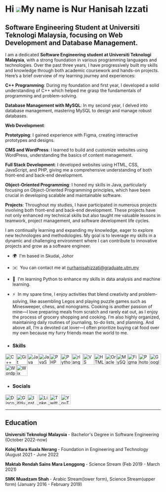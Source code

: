 Hi ![](https://user-images.githubusercontent.com/18350557/176309783-0785949b-9127-417c-8b55-ab5a4333674e.gif)My name is Nur Hanisah Izzati
==========================================================================================================================================

Software Engineering Student at Universiti Teknologi Malaysia, focusing on Web Development and Database Management.
-------------------------------------------------------------------------------------------------------------------

I am a dedicated <b>Software Engineering student at Universiti Teknologi Malaysia</b>, with a strong foundation in various programming languages and technologies. Over the past three years, I have progressively built my skills and knowledge through both academic coursework and hands-on projects. Here’s a brief overview of my learning journey and experiences: 

<b>C++ Programming</b>: During my foundation and first year, I developed a solid understanding of C++ which helped me grasp the fundamentals of programming and problem-solving. 

<b>Database Management with MySQL</b>: In my second year, I delved into database management, mastering MySQL to design and manage robust databases. 

<b>Web Development</b>: 
  <p><b>Prototyping</b>: I gained experience with Figma, creating interactive prototypes and designs.</p> 
  <p><b>CMS and WordPress</b>: I learned to build and customize websites using WordPress, understanding the basics of content management.</p> 
  <p><b>Full Stack Development</b>: I developed websites using HTML, CSS, JavaScript, and PHP, giving me a comprehensive understanding of both front-end and back-end development.</p> 
  
<b>Object-Oriented Programming</b>: I honed my skills in Java, particularly focusing on Object-Oriented Programming principles, which have been crucial in developing scalable and maintainable software. 

<b>Projects</b>: Throughout my studies, I have participated in numerous projects involving both front-end and back-end development. These projects have not only enhanced my technical skills but also taught me valuable lessons in teamwork, project management, and software development life cycles. 

I am continually learning and expanding my knowledge, eager to explore new technologies and methodologies. My goal is to leverage my skills in a dynamic and challenging environment where I can contribute to innovative projects and grow as a software engineer.

*   🌍  I'm based in Skudai, Johor
*   ✉️  You can contact me at [nurhanisahizzati@graduate.utm.my](mailto:nurhanisahizzati@graduate.utm.my)
*   🧠  I'm learning Python to enhance my skills in data analysis and machine learning.
*   ⚡  In my spare time, I enjoy activities that blend creativity and problem-solving, like assembling Legos and playing puzzle games such as Minesweeper, chess, and nonograms. Cooking is another passion of mine—I love preparing meals from scratch and rarely eat out, as I enjoy the process of grocery shopping and cooking. I’m also highly organized, maintaining daily routines of journaling, to-do lists, and planning. And above all, I’m a devoted cat lover—I often prioritize buying cat food over my own because my furry friends mean the world to me.
  
*  ### Skills
  
<p align="left">
<a href="https://docs.microsoft.com/en-us/cpp/?view=msvc-170" target="_blank" rel="noreferrer"><img src="https://raw.githubusercontent.com/danielcranney/readme-generator/main/public/icons/skills/cplusplus-colored.svg" width="36" height="36" alt="C++" /></a><a href="https://git-scm.com/" target="_blank" rel="noreferrer"><img src="https://raw.githubusercontent.com/danielcranney/readme-generator/main/public/icons/skills/git-colored.svg" width="36" height="36" alt="Git" /></a><a href="https://www.oracle.com/java/" target="_blank" rel="noreferrer"><img src="https://raw.githubusercontent.com/danielcranney/readme-generator/main/public/icons/skills/java-colored.svg" width="36" height="36" alt="Java" /></a><a href="https://developer.mozilla.org/en-US/docs/Web/JavaScript" target="_blank" rel="noreferrer"><img src="https://raw.githubusercontent.com/danielcranney/readme-generator/main/public/icons/skills/javascript-colored.svg" width="36" height="36" alt="JavaScript" /></a><a href="https://www.php.net/" target="_blank" rel="noreferrer"><img src="https://raw.githubusercontent.com/danielcranney/readme-generator/main/public/icons/skills/php-colored.svg" width="36" height="36" alt="PHP" /></a><a href="https://www.python.org/" target="_blank" rel="noreferrer"><img src="https://raw.githubusercontent.com/danielcranney/readme-generator/main/public/icons/skills/python-colored.svg" width="36" height="36" alt="Python" /></a><a href="https://www.r-project.org/" target="_blank" rel="noreferrer"><img src="https://raw.githubusercontent.com/danielcranney/readme-generator/main/public/icons/skills/rlang-colored.svg" width="36" height="36" alt="rlang" /></a><a href="https://code.visualstudio.com/" target="_blank" rel="noreferrer"><img src="https://raw.githubusercontent.com/danielcranney/readme-generator/main/public/icons/skills/visualstudiocode.svg" width="36" height="36" alt="VS Code" /></a><a href="https://developer.mozilla.org/en-US/docs/Glossary/HTML5" target="_blank" rel="noreferrer"><img src="https://raw.githubusercontent.com/danielcranney/readme-generator/main/public/icons/skills/html5-colored.svg" width="36" height="36" alt="HTML5" /></a><a href="https://www.oracle.com/uk/index.html" target="_blank" rel="noreferrer"><img src="https://raw.githubusercontent.com/danielcranney/readme-generator/main/public/icons/skills/oracle-colored.svg" width="36" height="36" alt="Oracle" /></a><a href="https://www.mysql.com/" target="_blank" rel="noreferrer"><img src="https://raw.githubusercontent.com/danielcranney/readme-generator/main/public/icons/skills/mysql-colored.svg" width="36" height="36" alt="MySQL" /></a><a href="https://www.figma.com/" target="_blank" rel="noreferrer"><img src="https://raw.githubusercontent.com/danielcranney/readme-generator/main/public/icons/skills/figma-colored.svg" width="36" height="36" alt="Figma" /></a><a href="https://www.adobe.com/uk/products/photoshop.html" target="_blank" rel="noreferrer"><img src="https://raw.githubusercontent.com/danielcranney/readme-generator/main/public/icons/skills/photoshop-colored.svg" width="36" height="36" alt="Photoshop" /></a><a href="https://cloud.google.com/" target="_blank" rel="noreferrer"><img src="https://raw.githubusercontent.com/danielcranney/readme-generator/main/public/icons/skills/googlecloud-colored.svg" width="36" height="36" alt="Google Cloud" /></a><a href="https://wordpress.com" target="_blank" rel="noreferrer"><img src="https://raw.githubusercontent.com/danielcranney/readme-generator/main/public/icons/skills/wordpress-colored.svg" width="36" height="36" alt="Wordpress" /></a><a href="https://wix.com" target="_blank" rel="noreferrer"><img src="https://raw.githubusercontent.com/danielcranney/readme-generator/main/public/icons/skills/wix-colored.svg" width="36" height="36" alt="Wix" /></a> </p>
                    
* ### Socials 

<p align="left">
  <a href="https://discord.com/users/niesapjm" target="_blank" rel="noreferrer">
    <img src="https://raw.githubusercontent.com/danielcranney/readme-generator/main/public/icons/socials/discord.svg" width="32" height="32" alt="Discord" />
  </a>
  <a href="https://www.github.com/nurhanisahizzati" target="_blank" rel="noreferrer">
    <img src="https://raw.githubusercontent.com/danielcranney/readme-generator/main/public/icons/socials/github.svg" width="32" height="32" alt="GitHub" />
  </a>
  <a href="http://www.instagram.com/niesajfjdjfjrjd" target="_blank" rel="noreferrer">
    <img src="https://raw.githubusercontent.com/danielcranney/readme-generator/main/public/icons/socials/instagram.svg" width="32" height="32" alt="Instagram" />
  </a>
  <a href="https://www.linkedin.com/in/nur-hanisah-izzati-a-35a074281/" target="_blank" rel="noreferrer">
    <img src="https://raw.githubusercontent.com/danielcranney/readme-generator/main/public/icons/socials/linkedin.svg" width="32" height="32" alt="LinkedIn" />
  </a>
  <a href="https://www.x.com/niesa_izt" target="_blank" rel="noreferrer">
    <img src="https://raw.githubusercontent.com/danielcranney/readme-generator/main/public/icons/socials/twitter.svg" width="32" height="32" alt="Twitter" />
  </a>
  <a href="https://www.youtube.com/@NurHanisahIzzati" target="_blank" rel="noreferrer">
    <img src="https://raw.githubusercontent.com/danielcranney/readme-generator/main/public/icons/socials/youtube.svg" width="32" height="32" alt="YouTube" />
  </a>
</p>

<hr>

## Education
<p><b> Universiti Teknologi Malaysia </b> - Bachelor's Degree in Software Engineering (October 2022-now)</p>
<p></p><b> Kolej Mara Kuala Nerang </b> - Foundation in Engineering and Technology (August 2021 - June 2022 </p>
<p><b> Maktab Rendah Sains Mara Lenggong </b> - Science Stream (Feb 2019 - March 2021)</p>
<p><b> SMK Muadzam Shah </b> - Arabic Stream(lower form), Science Stream(upper form) (January 2016 - February 2019) </p>
